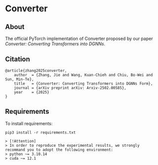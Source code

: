 # Converter

## About
The official PyTorch implementation of Converter proposed by our paper *Converter: Converting Transformers into DGNNs*.

## Citation
```
@article{zhang2025converter,
    author  = {Zhang, Jie and Wang, Kuan-Chieh and Chiu, Bo-Wei and Sun, Min-Te},
    title   = {Converter: Converting Transformers into DGNNs Form},
    journal = {arXiv preprint arXiv: Arxiv-2502.00585},
    year    = {2025}
}
```

## Requirements
To install requirements:
```console
pip3 install -r requirements.txt

> [!Attention]
> In order to reproduce the experimental results, we strongly recommand you to adopt the following environment:
> python ~= 3.10.14
> cuda ~= 12.1
